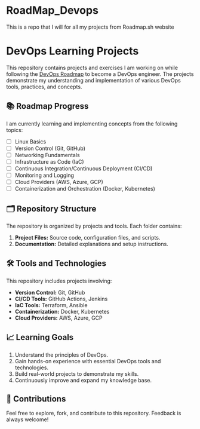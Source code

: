 # RoadMap_Devops
This is a repo that I will for all my projects from Roadmap.sh website

# DevOps Learning Projects

This repository contains projects and exercises I am working on while following the [DevOps Roadmap](https://roadmap.sh/devops) to become a DevOps engineer. The projects demonstrate my understanding and implementation of various DevOps tools, practices, and concepts.

## 📚 Roadmap Progress
I am currently learning and implementing concepts from the following topics:
- [ ] Linux Basics
- [ ] Version Control (Git, GitHub)
- [ ] Networking Fundamentals
- [ ] Infrastructure as Code (IaC)
- [ ] Continuous Integration/Continuous Deployment (CI/CD)
- [ ] Monitoring and Logging
- [ ] Cloud Providers (AWS, Azure, GCP)
- [ ] Containerization and Orchestration (Docker, Kubernetes)

## 🗂️ Repository Structure
The repository is organized by projects and tools. Each folder contains:
1. **Project Files:** Source code, configuration files, and scripts.
2. **Documentation:** Detailed explanations and setup instructions.


## 🛠️ Tools and Technologies
This repository includes projects involving:
- **Version Control:** Git, GitHub
- **CI/CD Tools:** GitHub Actions, Jenkins
- **IaC Tools:** Terraform, Ansible
- **Containerization:** Docker, Kubernetes
- **Cloud Providers:** AWS, Azure, GCP

## 📈 Learning Goals
1. Understand the principles of DevOps.
2. Gain hands-on experience with essential DevOps tools and technologies.
3. Build real-world projects to demonstrate my skills.
4. Continuously improve and expand my knowledge base.

## 🤝 Contributions
Feel free to explore, fork, and contribute to this repository. Feedback is always welcome!

